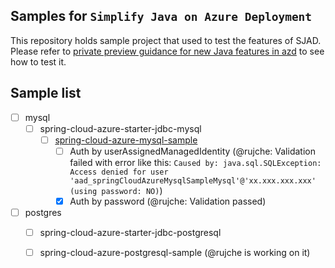 ## Samples for `Simplify Java on Azure Deployment`

This repository holds sample project that used to test the features of SJAD. Please refer to 
[private preview guidance for new Java features in azd](https://animated-adventure-wg44nrk.pages.github.io/)
to see how to test it.


## Sample list

- [ ] mysql
    - [ ] spring-cloud-azure-starter-jdbc-mysql
        - [ ] [spring-cloud-azure-mysql-sample](mysql/spring-cloud-azure-starter-jdbc-mysql/spring-cloud-azure-mysql-sample)
            - [ ] Auth by userAssignedManagedIdentity (@rujche: Validation failed with error like this: `Caused by: java.sql.SQLException: Access denied for user 'aad_springCloudAzureMysqlSampleMysql'@'xx.xxx.xxx.xxx' (using password: NO)`)
            - [x] Auth by password (@rujche: Validation passed)

- [ ] postgres
   - [ ] spring-cloud-azure-starter-jdbc-postgresql
   - [ ] spring-cloud-azure-postgresql-sample (@rujche is working on it)


